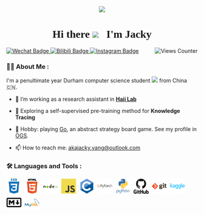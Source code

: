 <!-- Adding GIFs and Badges to Your GitHub Profile README -->
<div id="header" align="center">
  <img src="https://media3.giphy.com/media/gjrYDwbjnK8x36xZIO/giphy.gif?cid=ecf05e471gzagrpp7cj989z4k8gvqcdq7vw9821srh0ra9vc&rid=giphy.gif&ct=s" width="200"/>
</div>

<!-- Adding a Banner GIF and About Me Section -->
<!-- <div align="center">
  <img src="https://media.giphy.com/media/dWesBcTLavkZuG35MI/giphy.gif" width=1000 height=300/>
</div> -->


<!-- Say Hi -->
<h1 style="font-family:'Georgia'", align="center">
  Hi there
  <img src="https://media.giphy.com/media/hvRJCLFzcasrR4ia7z/giphy.gif" width="28px"/> &nbsp;&nbsp;I'm Jacky
</h1>

<!-- Badges -->
<div id="badges">
  <!-- <a href="#">
    <img src="https://img.shields.io/badge/LinkedIn-blue?style=for-the-badge&logo=linkedin&logoColor=white" alt="LinkedIn Badge"/>
  </a> -->
  <a href="https://github.com/Jujie-YANG/Jujie-YANG/blob/main/Wechat_QRcode.JPG">
    <img src="https://img.shields.io/badge/wechat-5baa5d?style=for-the-badge&logo=wechat&logoColor=white" alt="Wechat Badge"/>
  </a>
  <a href="https://space.bilibili.com/513038635">
    <img src="https://img.shields.io/badge/Bilibili-informational?style=for-the-badge&logo=Bilibili&logoColor=white" alt="Bilibili Badge"/>
  </a>
  <a href="https://www.instagram.com/yang.jujie.1/">
    <img src="https://img.shields.io/badge/Instagram-Bb5cc5?style=for-the-badge&logo=Instagram&logoColor=white" alt="Instagram Badge"/>
  </a>
  <img src="https://komarev.com/ghpvc/?username=Jujie-YANG&style=for-the-badge&color=blue" align="right" alt="Views Counter"/>
</div>

### :man_technologist: About Me :
I'm a penultimate year Durham computer science student <img src="https://media.giphy.com/media/WUlplcMpOCEmTGBtBW/giphy.gif" width="28"> from China :cn:.

- :telescope: I’m working as a research assistant in **[Haii Lab](https://haii.webspace.durham.ac.uk/)**

- :seedling: Exploring a self-supervised pre-training method for **Knowledge Tracing**

- :thought_balloon: Hobby: playing [Go](https://en.wikipedia.org/wiki/Go_(game)), an abstract strategy board game. See my profile in [OGS](https://online-go.com/user/view/1197127).

- :mailbox: How to reach me: akajacky.yang@outlook.com


<!-- Adding Languages and Tools -->
### :hammer_and_wrench: Languages and Tools :
<div>
    <img src="https://github.com/devicons/devicon/blob/master/icons/css3/css3-plain-wordmark.svg"  title="CSS3" alt="CSS" width="40" height="40"/>&nbsp;
    <img src="https://github.com/devicons/devicon/blob/master/icons/html5/html5-original-wordmark.svg" title="HTML5" alt="HTML5" width="40" height="40"/>&nbsp;
    <img src="https://github.com/devicons/devicon/blob/master/icons/nodejs/nodejs-original-wordmark.svg" title="NodeJS" alt="NodeJS" width="40" height="40"/>&nbsp;
    <img src="https://github.com/devicons/devicon/blob/master/icons/javascript/javascript-original.svg" title="JavaScript" alt="JavaScript" width="40" height="40"/>&nbsp;
    <img src="https://github.com/devicons/devicon/blob/master/icons/c/c-original.svg" title="C" alt="C" width="40" height="40"/>&nbsp;    
    <img src="https://github.com/devicons/devicon/blob/master/icons/pytorch/pytorch-original-wordmark.svg" title="PyTorch" alt="PyTorch" width="40" height="40"/>&nbsp;
    <img src="https://github.com/devicons/devicon/blob/master/icons/python/python-original-wordmark.svg" title="Python" alt="Python" width="40" height="40"/>&nbsp;
    <img src="https://github.com/devicons/devicon/blob/master/icons/github/github-original-wordmark.svg" title="GitHub" **alt="GitHub" width="40" height="40"/>&nbsp;
    <img src="https://github.com/devicons/devicon/blob/master/icons/git/git-original-wordmark.svg" title="Git" **alt="Git" width="40" height="40"/>&nbsp;
    <img src="https://github.com/devicons/devicon/blob/master/icons/kaggle/kaggle-original-wordmark.svg" title="Kaggle" alt="Kaggle" width="40" height="40"/>&nbsp;
    <img src="https://github.com/devicons/devicon/blob/master/icons/markdown/markdown-original.svg" title="Markdown" alt="Markdown" width="40" height="40"/>&nbsp;
    <img src="https://github.com/devicons/devicon/blob/master/icons/mysql/mysql-original-wordmark.svg" title="MySQL"  alt="MySQL" width="40" height="40"/>&nbsp;
</div>
